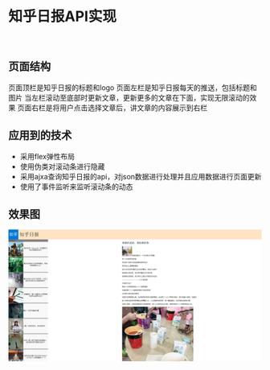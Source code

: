<h1>知乎日报API实现</h1>
<br>
<h2>页面结构</h2>
页面顶栏是知乎日报的标题和logo
页面左栏是知乎日报每天的推送，包括标题和图片
当左栏滚动至底部时更新文章，更新更多的文章在下面，实现无限滚动的效果
页面右栏是将用户点击选择文章后，讲文章的内容展示到右栏
<h2>应用到的技术</h2>
<ul>
<li>采用flex弹性布局</li>
<li>使用伪类对滚动条进行隐藏</li>
<li>采用ajxa查询知乎日报的api，对json数据进行处理并且应用数据进行页面更新</li>
<li>使用了事件监听来监听滚动条的动态</li>
</ul>
<h2>效果图</h2>
<img src="https://github.com/412193388/origin_zhihuribao/blob/master/xiaoguotu.png">

